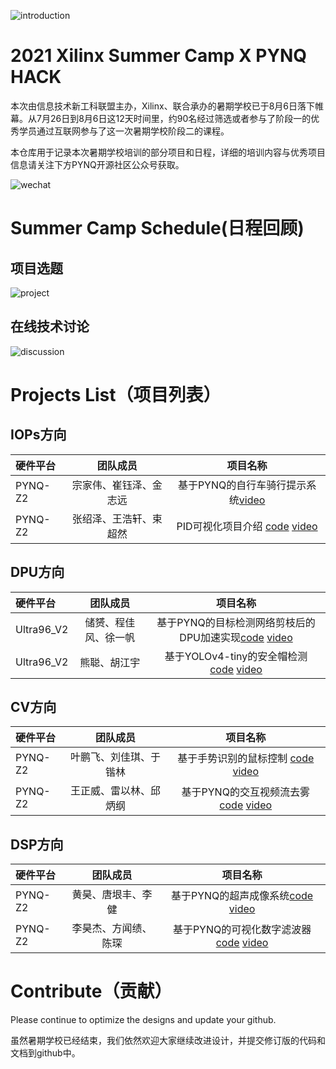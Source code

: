 ![introduction](images/introduction.jpg)
# 2021 Xilinx Summer Camp X PYNQ HACK

本次由信息技术新工科联盟主办，Xilinx、联合承办的暑期学校已于8月6日落下帷幕。从7月26日到8月6日这12天时间里，约90名经过筛选或者参与了阶段一的优秀学员通过互联网参与了这一次暑期学校阶段二的课程。

本仓库用于记录本次暑期学校培训的部分项目和日程，详细的培训内容与优秀项目信息请关注下方PYNQ开源社区公众号获取。

![wechat](images/pynq_wechat.png)

# Summer Camp Schedule(日程回顾)

## 项目选题
![project](images/project_selected.png)
## 在线技术讨论
![discussion](images/discussion.png)

# Projects List（项目列表）

## IOPs方向
| 硬件平台|团队成员| 项目名称                            |
|:--------|:----------------------------------:|:----:|
|PYNQ-Z2| 宗家伟、崔钰泽、金志远| 基于PYNQ的自行车骑行提示系统[video](https://youtu.be/wNk8SXH74RY)              | 
|PYNQ-Z2| 张绍泽、王浩轩、束超然|PID可视化项目介绍 [code](https://github.com/zhangshaoze/PYNQ_PID_Demo)      [video](https://youtu.be/qbKOAOR7k0s)  |

## DPU方向

| 硬件平台|团队成员| 项目名称                            |
|:--------|:----------------------------------:|:----:|
|Ultra96_V2| 储赟、程佳风、徐一帆| 基于PYNQ的目标检测网络剪枝后的DPU加速实现[code](https://github.com/chumingqian/Deploy_Yolov4_On_Ultra96_v2)  [video](https://youtu.be/ZO2rcT0YD04)             | 
|Ultra96_V2| 熊聪、胡江宇| 基于YOLOv4-tiny的安全帽检测 [code](https://github.com/XiongDa0001/Ultra96V2-HatDetection)  [video](https://youtu.be/ZUJEUZHRCPs)        |

## CV方向

| 硬件平台|团队成员| 项目名称                            |
|:--------|:----------------------------------:|:----:|
|PYNQ-Z2| 叶鹏飞、刘佳琪、于锴林|基于手势识别的鼠标控制 [code](https://github.com/kl-0428/PYNQ.git)  [video](https://youtu.be/NGERHm35T34)              | 
|PYNQ-Z2| 王正威、雷以林、邱炳纲|基于PYNQ的交互视频流去雾 [code](https://github.com/Zenway-Wong/PYNQ-DCP)   [video](https://youtu.be/RMOZCRT8qYk)      |

## DSP方向

| 硬件平台|团队成员| 项目名称                            |
|:--------|:----------------------------------:|:----:|
|PYNQ-Z2| 黄昊、唐垠丰、李健| 基于PYNQ的超声成像系统[code](https://github.com/Sionnoeden/PYNQ-Beamformer)  [video](https://youtu.be/l9V81WzJTWs)         | 
|PYNQ-Z2| 李昊杰、方闻绩、陈琛| 基于PYNQ的可视化数字滤波器[code](https://github.com/lhj0212/-PYNQ-)   [video](https://youtu.be/iOHFBgp3vv0)        |


# Contribute（贡献）
Please continue to optimize the designs and update your github.

虽然暑期学校已经结束，我们依然欢迎大家继续改进设计，并提交修订版的代码和文档到github中。
